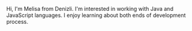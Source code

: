 Hi, I'm Melisa from Denizli. I'm interested in working with Java and JavaScript languages. I enjoy learning about both ends of development process. 
